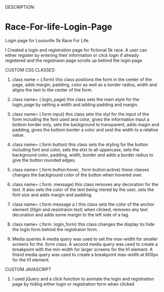 DESCRIPTION:
# Race-For-life-Login-Page
Login page for Louisville 5k Race For Life.

I Created a login and registration page for fictional 5k race. A user can either register by entering their information or click login 
if already registered and the registraion page scrolls up behind the login page. 


CUSTOM CSS CLASSES:
1. class name = (.form)
  this class positions the form in the center of the page, adds margin, padding, color as well as a border radius, width and aligns the
  text to the center of the form.
  
2. class name= (.login_page)
  this class sets the main style for the login_page by setting a width and adding padding and margin.
  
3. class name= (.form input)
  this class sets the styl for the input of the form including the font used and color, gives the information input a bottom border only, 
  sets the background to transparent, adds magin and padding, gives the bottom border a color and sest the width to a relative value.
  
4. class name= (.form button)
   this class sets the styling for the button including font and color, sets the etxt to all uppercase, sets the background color, padding,
   width, border and adds a border radius to give the button rounded edges.
   
5. class name= (.form button:hover, .form button:active)
   these classes changes the background color of the button when hovered over.
   
6. class name= (.form .message)
   this class removes any decoration for the text. It also sets the color of the text being ntered by the user, sets the font size and 
   adds margin and padding.
   
7. class name= (.form message a )
   this class sets the color of the anchor element (l0gin and resistraion text) when clicked, removes any text decoration and adds some margin to the left side of a
   tag.
   
8. class name= (.form .login_form)
   this class changes the display toi hide the login form behind the registraion form.
   
   
9. Media queries
   A media query was used to set the max-width for smaller screens for the .form class.
   A second media query was used to create a breakpoint with the min-width for larger screens for the h1 element.
   A thisrd media query was used to create a breakpoint max-width at 600px for the h1 element.
   
   
 
 CUSTOM JAVASCRIPT
 1. I used jQuery and a click function to animate the login and registration page by hiding either login or registration form when 
    clicked
 
 
 
 
 
 
